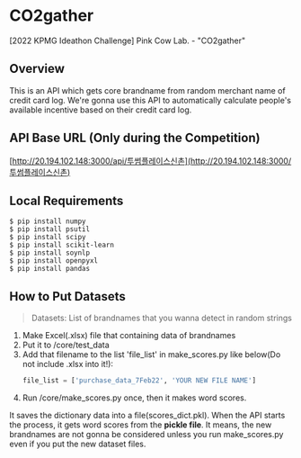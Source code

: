 # CO2gather
[2022 KPMG Ideathon Challenge] Pink Cow Lab. - "CO2gather"

## Overview
This is an API which gets core brandname from random merchant name of credit card log. We're gonna use this API to automatically calculate people's available incentive based on their credit card log.

## API Base URL (Only during the Competition)
[http://20.194.102.148:3000/api/투썸플레이스신촌](http://20.194.102.148:3000/투썸플레이스신촌)

## Local Requirements
```shell
$ pip install numpy
$ pip install psutil
$ pip install scipy
$ pip install scikit-learn
$ pip install soynlp
$ pip install openpyxl
$ pip install pandas
```

## How to Put Datasets
> Datasets: List of brandnames that you wanna detect in random strings
1. Make Excel(.xlsx) file that containing data of brandnames
2. Put it to /core/test_data
3. Add that filename to the list 'file_list' in make_scores.py like below(Do not include .xlsx into it!):
    ```python
    file_list = ['purchase_data_7Feb22', 'YOUR NEW FILE NAME']
    ```
4. Run /core/make_scores.py once, then it makes word scores.

It saves the dictionary data into a file(scores_dict.pkl). When the API starts the process, it gets word scores from the **pickle file**. It means, the new brandnames are not gonna be considered unless you run make_scores.py even if you put the new dataset files.